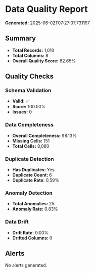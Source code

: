 # Data Quality Report

**Generated:** 2025-06-02T07:27:07.731197

## Summary
- **Total Records:** 1,010
- **Total Columns:** 8
- **Overall Quality Score:** 82.65%

## Quality Checks

### Schema Validation
- **Valid:** ✅
- **Score:** 100.00%
- **Issues:** 0

### Data Completeness
- **Overall Completeness:** 98.13%
- **Missing Cells:** 151
- **Total Cells:** 8,080

### Duplicate Detection
- **Has Duplicates:** Yes
- **Duplicate Count:** 6
- **Duplicate Rate:** 0.59%

### Anomaly Detection
- **Total Anomalies:** 25
- **Anomaly Rate:** 0.83%

### Data Drift
- **Drift Rate:** 0.00%
- **Drifted Columns:** 0

## Alerts
No alerts generated.
